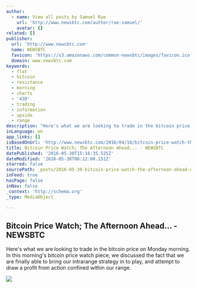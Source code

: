 ```yaml
---
author:
  - name: View all posts by Samuel Rae
    url: 'http://www.newsbtc.com/author/rae-samuel/'
    avatar: {}
related: []
publisher:
  url: 'http://www.newsbtc.com'
  name: NEWSBTC
  favicon: 'https://s3.amazonaws.com/common-newsbtc/images/favicon.ico'
  domain: www.newsbtc.com
keywords:
  - flat
  - bitcoin
  - resistance
  - morning
  - charts
  - '430'
  - trading
  - information
  - upside
  - range
description: "Here's what we are looking to trade in the bitcoin price on Monday morning. In this morning's bitcoin price watch piece, we discussed the fact that we are finally able to bring our intrarange strategy in to play, and attempt to draw a profit from action confined within our range."
inLanguage: en
app_links: []
isBasedOnUrl: 'http://www.newsbtc.com/2016/04/18/bitcoin-price-watch-the-afternoon-ahead/'
title: Bitcoin Price Watch; The Afternoon Ahead... - NEWSBTC
datePublished: '2016-05-30T15:16:35.525Z'
dateModified: '2016-05-30T06:12:00.151Z'
starred: false
sourcePath: _posts/2016-05-30-bitcoin-price-watch-the-afternoon-ahead-newsbtc.md
inFeed: true
hasPage: false
inNav: false
_context: 'http://schema.org'
_type: MediaObject

---
```

<article style=""><h1>Bitcoin Price Watch; The Afternoon Ahead... - NEWSBTC</h1><p>Here's what we are looking to trade in the bitcoin price on Monday morning. In this morning's bitcoin price watch piece, we discussed the fact that we are finally able to bring our intrarange strategy in to play, and attempt to draw a profit from action confined within our range.</p><img src="http://s3.amazonaws.com/main-newsbtc-images/2016/04/18144722/Screen-Shot-2016-04-18-at-15.46.58.png" /></article>